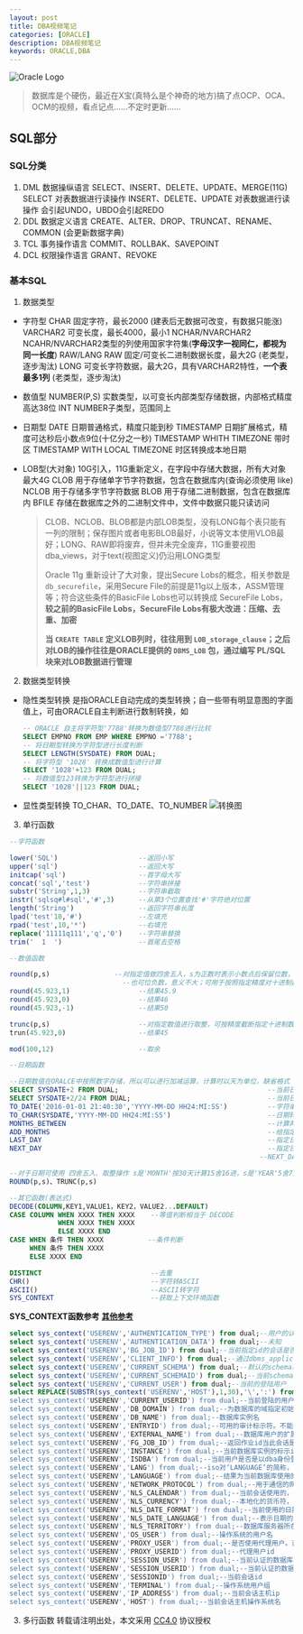 ```yaml
---
layout: post
title: DBA视频笔记
categories: [ORACLE]
description: DBA视频笔记
keywords: ORACLE,DBA
---
```


![Oracle Logo](https://cdn.mritd.me/markdown/hexo_oracledatabase_log.png)

> 数据库是个硬伤，最近在X宝(真特么是个神奇的地方)搞了点OCP、OCA、OCM的视频，看点记点......不定时更新......

<!--more-->

## SQL部分

### SQL分类

1. DML 数据操纵语言
  SELECT、INSERT、DELETE、UPDATE、MERGE(11G)
  SELECT 对表数据进行读操作
  INSERT、DELETE、UPDATE 对表数据进行读操作 会引起UNDO，UBDO会引起REDO
2. DDL 数据定义语言
  CREATE、ALTER、DROP、TRUNCAT、RENAME、COMMON (会更新数据字典)
3. TCL 事务操作语言
  COMMIT、ROLLBAK、SAVEPOINT
4. DCL 权限操作语言
  GRANT、REVOKE

### 基本SQL

1. 数据类型
  - 字符型
    CHAR                    固定字符，最长2000 (建表后无数据可改变，有数据只能涨)
    VARCHAR2                可变长度，最长4000，最小1
    NCHAR/NVARCHAR2         NCAHR/NVARCHAR2类型的列使用国家字符集(**字母汉字一视同仁，都视为同一长度**)
    RAW/LANG RAW            固定/可变长二进制数据长度，最大2G (老类型，逐步淘汰)
    LONG                    可变长字符数据，最大2G，具有VARCHAR2特性，**一个表最多1列** (老类型，逐步淘汰)

  - 数值型
    NUMBER(P,S)             实数类型，以可变长内部类型存储数据，内部格式精度高达38位
    INT                     NUMBER子类型，范围同上

  - 日期型
    DATE                    日期普通格式，精度只能到秒
    TIMESTAMP               日期扩展格式，精度可达秒后小数点9位(十亿分之一秒)
    TIMESTAMP WHITH TIMEZONE          带时区
    TIMESTAMP WITH LOCAL TIMEZONE     时区转换成本地日期

  - LOB型(大对象)
    10G引入，11G重新定义，在字段中存储大数据，所有大对象最大4G
    CLOB                    用于存储单字节字符数据，包含在数据库内(查询必须使用 like)
    NCLOB                   用于存储多字节字符数据
    BLOB                    用于存储二进制数据，包含在数据库内
    BFILE                   存储在数据库之外的二进制文件中，文件中数据只能只读访问
    > CLOB、NCLOB、BLOB都是内部LOB类型，没有LONG每个表只能有一列的限制；保存图片或者电影BLOB最好，小说等文本使用VLOB最好；LONG、RAW即将废弃，但并未完全废弃，11G重要视图dba_views，对于text(视图定义)仍沿用LONG类型
    >
    > Oracle 11g 重新设计了大对象，提出Secure Lobs的概念，相关参数是 `db_securefile`，采用Secure File的前提是11g以上版本，ASSM管理等；符合这些条件的BasicFile Lobs也可以转换成 SecureFile Lobs，**较之前的BasicFile Lobs，SecureFile Lobs有极大改进：压缩、去重、加密**
    >
    > **当 `CREATE TABLE` 定义LOB列时，往往用到 `LOB_storage_clause`；之后对LOB的操作往往是ORACLE提供的 `DBMS_LOB` 包，通过编写 PL/SQL 块来对LOB数据进行管理**

2. 数据类型转换
  - 隐性类型转换
    是指ORACLE自动完成的类型转换；自一些带有明显意图的字面值上，可由ORACLE自主判断进行数制转换，如
    ``` sql
    -- ORACLE 自主将字符型'7788'转换为数值型7788进行比较
    SELECT EMPNO FROM EMP WHERE EMPNO ='7788';
    -- 将日期型转换为字符型进行长度判断
    SELECT LENGTH(SYSDATE) FROM DUAL;
    -- 将字符型 '1028' 转换成数值型进行计算
    SELECT '1028'+123 FROM DUAL;
    -- 将数值型123转换为字符型进行拼接
    SELECT '1028'||123 FROM DUAL;
    ```
  - 显性类型转换
    TO\_CHAR、TO\_DATE、TO\_NUMBER
    ![转换图](https://cdn.mritd.me/markdown/hexo_ORACLE_datacoversion.png)

3. 单行函数
  ``` sql
  --字符函数

  lower('SQL')                    --返回小写
  upper('sql')                    --返回大写
  initcap('sql')                  --首字母大写
  concat('sql','test')            --字符串拼接
  substr('String',1,3)            --字符串截取
  instr('sqlsq#l#sql','#',3)      --从第3个位置查找'#'字符绝对位置
  length('String')                --返回字符串长度
  lpad('test'10,'#')              --左填充
  rpad('test',10,'*')             --右填充
  replace('11111q111','q','0')    --字符串替换
  trim('  1  ')                   --首尾去空格

  --数值函数

  round(p,s)                --对指定值做四舍五入，s为正数时表示小数点后保留位数，
                              --也可位负数，意义不大；可用于按照指定精度对十进制数做四舍五入
  round(45.923,1)                 --结果45.9
  round(45.923,0)                 --结果46
  round(45.923,-1)                --结果50

  trunc(p,s)                      --对指定数值进行取整，可按精度截断指定十进制数
  trun(45.923,0)                  --结果45

  mod(100,12)                     --取余

  --日期函数

  --日期数值在ORALCE中按照数字存储，所以可以进行加减运算，计算时以天为单位，缺省格式 DD-MON-RR
  SELECT SYSDATE+2 FROM DUAL;                                     --当前日期+2天
  SELECT SYSDATE+2/24 FROM DUAL;                                  --当前日期+2小时
  TO_DATE('2016-01-01 21:40:30','YYYY-MM-DD HH24:MI:SS')          --字符串转日期
  TO_CHAR(SYSDATE,'YYYY-MM-DD HH24:MI:SS')                        --日期转字符串
  MONTHS_BETWEEN                                                  --计算两个日期之间相差月数
  ADD_MONTHS                                                      --给指定日期加月份
  LAST_DAY                                                        --指定日期月份最后一天
  NEXT_DAY                                                        --指定日期下一天 第二个参数为1~7，表示周日~周六
                                                                --NEXT_DAY(SYSDATE,7)  表示下一个星期六

  --对于日期可使用 四舍五入、取整操作 s是'MONTH'按30天计算15舍16进，s是'YEAR'5舍7如
ROUND(p,s)、TRUNC(p,s)     

  --其它函数(表达式)
  DECODE(COLUMN,KEY1,VALUE1，KEY2，VALUE2...DEFAULT)
  CASE COLUMN WHEN XXXX THEN XXXX    --等值判断相当于 DECODE
              WHEN XXXX THEN XXXX
              ELSE XXXX END
  CASE WHEN 条件 THEN XXXX           --条件判断
       WHEN 条件 THEN XXXX
       ELSE XXXX END

  DISTINCT                           --去重
  CHR()                              --字符转ASCII
  ASCII()                            --ASCII转字符
  SYS_CONTEXT                        --获取上下文环境函数

  ```
  **SYS_CONTEXT函数参考** **[其他参考](http://alany.blog.51cto.com/6125308/1418163)**
  ``` sql
  select sys_context('USERENV','AUTHENTICATION_TYPE') from dual;--用户的认证类型
  select sys_context('USERENV','AUTHENTICATION_DATA') from dual;--未知
  select sys_context('USERENV','BG_JOB_ID') from dual;--当前指定id的会话是否为oracle后台程序建立，不是则返回null
  select sys_context('USERENV','CLIENT_INFO') from dual;--通过dbms_application_info包可以存储高达64字节的用户会话信息
  select sys_context('USERENV','CURRENT_SCHEMA') from dual;--默认的schema将被当做当前的schema。当在当前会话中使用ALTER SESSION SET CURRENT_SCHEMA语句的时候，它的查询返回值将被改变
  select sys_context('USERENV','CURRENT_SCHEMAID') from dual;--当前schema的id
  select sys_context('USERENV','CURRENT_USER') from dual;--当前的登陆用户
  select REPLACE(SUBSTR(sys_context('USERENV','HOST'),1,30),'\',':') from dual;'--当前会话主机操作系统名
  select sys_context('USERENV','CURRENT_USERID') from dual;--当前登陆的用户的id
  select sys_context('USERENV','DB_DOMAIN') from dual;--为数据库的域指定初始化参数
  select sys_context('USERENV','DB_NAME') from dual;--数据库实例名
  select sys_context('USERENV','ENTRYID') from dual;--可用的审计标示符。不能再分布式sql语句中使用此选项。使用USERENV关键字必须置AUDIT_TRAIL的初始化参数为真。
  select sys_context('USERENV','EXTERNAL_NAME') from dual;--数据库用户的扩展名
  select sys_context('USERENV','FG_JOB_ID') from dual;--返回作业id当此会话是客户端进程创建。否则，返回null
  select sys_context('USERENV','INSTANCE') from dual;--当前数据库实例的标示id
  select sys_context('USERENV','ISDBA') from dual;--当前用户是否是以dba身份登录
  select sys_context('USERENV','LANG') from dual;--iso对‘LANGUAGE’的简称，查询的参数比“LANGUAGE”短
  select sys_context('USERENV','LANGUAGE') from dual;--结果为当前数据库使用的存储语言，跟上面查询意义一样
  select sys_context('USERENV','NETWORK_PROTOCOL') from dual;--用于通信的网络协议
  select sys_context('USERENV','NLS_CALENDAR') from dual;--当前会话使用的，格林尼治时间
  select sys_context('USERENV','NLS_CURRENCY') from dual;--本地化的货币符，如人民币为￥，美元符为$
  select sys_context('USERENV','NLS_DATE_FORMAT') from dual;--当前使用的日期格式，一般中国为dd-mon-rr
  select sys_context('USERENV','NLS_DATE_LANGUAGE') from dual;--表示日期的语言，如中文简体SIMPLIFIED CHINESE
  select sys_context('USERENV','NLS_TERRITORY') from dual;--数据库服务器所在区域，如中国CHINA
  select sys_context('USERENV','OS_USER') from dual;--操作系统的用户名
  select sys_context('USERENV','PROXY_USER') from dual;--是否使用代理用户。否返回null
  select sys_context('USERENV','PROXY_USERID') from dual;--代理用户id
  select sys_context('USERENV','SESSION_USER') from dual;--当前认证的数据库用户名
  select sys_context('USERENV','SESSION_USERID') from dual;--当前认证的数据库用户名id
  select sys_context('USERENV','SESSIONID') from dual;--当前会话id
  select sys_context('USERENV','TERMINAL') from dual;--操作系统用户组
  select sys_context('USERENV','IP_ADDRESS') from dual;--当前会话主机ip
  select sys_context('USERENV','HOST') from dual;--当前会话主机操作系统名
  ```
3. 多行函数
转载请注明出处，本文采用 [CC4.0](http://creativecommons.org/licenses/by-nc-nd/4.0/) 协议授权
